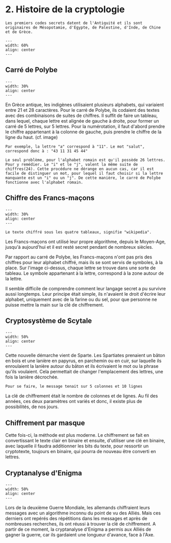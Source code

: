 # 2. Histoire de la cryptologie

```{Note}
Les premiers codes secrets datent de l'Antiquité et ils sont originaires de Mésopotamie, d'Egypte, de Palestine, d'Inde, de Chine et de Grèce.
```

```{figure} figures/schema-cryptologie.png
---
width: 60%
align: center
---
```

## Carré de Polybe

```{figure} figures/carre-de-polybe.png
---
width: 30%
align: center
---
```

En Grèce antique, les indigènes utilisaient plusieurs alphabets, qui variaient entre 21 et 28 caractères. Pour le carré de Polybe, ils codaient des textes avec des combinaisons de suites de chiffres. Il suffit de faire un tableau, dans lequel, chaque lettre est alignée de gauche à droite, pour former un carré de 5 lettres, sur 5 lettres. Pour la numérotation, il faut d'abord prendre le chiffre appartenant à la colonne de gauche, puis prendre le chiffre de la ligne du haut. (cf. image)

```{Tip}
Par exemple, la lettre "a" correspond à "11". Le mot "salut", correspond donc à : "43 11 31 45 44"
```

```{Warning}
Le seul problème, pour l'alphabet romain est qu'il possède 26 lettres. Pour y remédier. Le "i" et le "j", valent la même suite de chiffres(24). Cette procédure ne dérange en aucun cas, car il est facile de distinguer un mot, pour lequel il faut choisir si la lettre manquante est un "i" ou un "j". De cette manière, le carré de Polybe fonctionne avec l'alphabet romain.
```

## Chiffre des Francs-maçons

```{figure} figures/chiffre-franc-macon.png
---
width: 30%
align: center
---
```

```{Tip}
Le texte chiffré sous les quatre tableaux, signifie "wikipedia".
```

Les Francs-maçons ont utilisé leur propre algorithme, depuis le Moyen-Age, jusqu'à aujourd'hui et il est resté secret pendant de nombreux siècles.

Par rapport au carré de Polybe, les Francs-maçons n'ont pas pris des chiffres pour leur alphabet chiffré, mais ils se sont servis de symboles, à la place. Sur l'image ci-dessus, chaque lettre se trouve dans une sorte de tableau. Le symbole appartenant à la lettre, correspond à la zone autour de la lettre.

Il semble difficile de comprendre comment leur langage secret a pu survivre aussi longtemps. Leur principe était simple, ils n'avaient le droit d'écrire leur alphabet, uniquement avec de la farine ou du sel, pour que personne ne puisse mettre la main sur la clé de chiffrement.

## Cryptosystème de Scytale

```{figure} figures/scytale-baton.png
---
width: 50%
align: center
---
```

Cette nouvelle démarche vient de Sparte. Les Spartiates prenaient un bâton en bois et une lanière en papyrus, en parchemin ou en cuir, sur laquelle ils enroulaient la lanière autour du bâton et ils écrivaient le mot ou la phrase qu'ils voulaient. Cela permettait de changer l'emplacement des lettres, une fois la lanière décrochée.

```{Note}
Pour se faire, le message tenait sur 5 colonnes et 10 lignes
```

La clé de chiffrement était le nombre de colonnes et de lignes. Au fil des années, ces deux paramètres ont variés et donc, il existe plus de possibilités, de nos jours.

## Chiffrement par masque

Cette fois-ci, la méthode est plus moderne. Le chiffrement se fait en convertissant le texte clair en binaire et ensuite, d'utiliser une clé en binaire, avec laquelle il faudra additionner les bits du texte, pour ressortir un cryptotexte, toujours en binaire, qui pourra de nouveau être converti en lettres.

## Cryptanalyse d'Enigma

```{figure} figures/the-code-book-enigma.png
---
width: 50%
align: center
---
```

Lors de la deuxième Guerre Mondiale, les allemands chiffraient leurs messages avec un algorithme inconnu du point de vu des Alliés. Mais ces derniers ont repérés des répétitions dans les messages et après de nombreuses recherches, ils ont réussi à trouver la clé de chiffrement. A partir de ce moment, la cryptanalyse d'Enigma a permis aux Alliés de gagner la guerre, car ils gardaient une longueur d'avance, face à l'Axe.